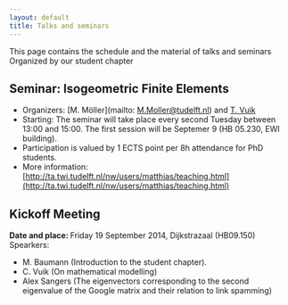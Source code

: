 ```yaml
---
layout: default
title: Talks and seminars
---
```



This page contains the schedule and the material of talks and seminars
Organized by our student chapter

Seminar: Isogeometric Finite Elements
---
+ Organizers: [M. Möller](mailto: M.Moller@tudelft.nl) and [T. Vuik](mailto:M.J.Vuik@tudelft.nl)
+ Starting: The seminar will take place every second Tuesday between 13:00 and 15:00. The first session will be Septemer 9 (HB 05.230, EWI building).
+ Participation is valued by 1 ECTS point per 8h attendance for PhD students.
+ More information: [http://ta.twi.tudelft.nl/nw/users/matthias/teaching.html](http://ta.twi.tudelft.nl/nw/users/matthias/teaching.html)

 Kickoff Meeting
---
<b> Date and place: </b> Friday 19 September 2014, Dijkstrazaal (HB09.150) <br>
Spearkers: 

* M. Baumann (Introduction to the student chapter).
* C. Vuik (On mathematical modelling)
* Alex Sangers (The eigenvectors corresponding to the second eigenvalue of the Google matrix and their relation to link spamming)
